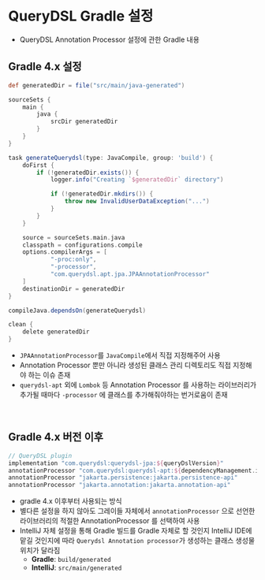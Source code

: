 # QueryDSL Gradle 설정

- QueryDSL Annotation Processor 설정에 관한 Gradle 내용

## Gradle 4.x 설정
```gradle
def generatedDir = file("src/main/java-generated")

sourceSets {
    main {
        java {
            srcDir generatedDir
        }
    }
}

task generateQuerydsl(type: JavaCompile, group: 'build') {
    doFirst {
        if (!generatedDir.exists()) {
            logger.info("Creating `$generatedDir` directory")

            if (!generatedDir.mkdirs()) {
                throw new InvalidUserDataException("...")
            }
        }
    }

    source = sourceSets.main.java
    classpath = configurations.compile
    options.compilerArgs = [
            "-proc:only",
            "-processor",
            "com.querydsl.apt.jpa.JPAAnnotationProcessor"
    ]
    destinationDir = generatedDir
}

compileJava.dependsOn(generateQuerydsl)

clean {
    delete generatedDir
}
```
- `JPAAnnotationProcessor`를 `JavaCompile`에서 직접 지정해주어 사용
- Annotation Processor 뿐만 아니라 생성된 클래스 관리 디렉토리도 직접 지정해야 하는 이슈 존재
- `querydsl-apt` 외에 `Lombok` 등 Annotation Processor 를 사용하는 라이브러리가 추가될 때마다 `-processor` 에 클래스를 추가해줘야하는 번거로움이 존재

<br>

## Gradle 4.x 버전 이후

```gradle
// QueryDSL plugin
implementation "com.querydsl:querydsl-jpa:${queryDslVersion}"
annotationProcessor "com.querydsl:querydsl-apt:${dependencyManagement.importedProperties['querydsl.version']}:jpa"
annotationProcessor "jakarta.persistence:jakarta.persistence-api"
annotationProcessor "jakarta.annotation:jakarta.annotation-api"
```
- gradle 4.x 이후부터 사용되는 방식
- 별다른 설정을 하지 않아도 그레이들 자체에서 `annotationProcessor` 으로 선언한 라이브러리의 적절한 AnnotationProcessor 를 선택하여 사용
- IntelliJ 자체 설정을 통해 Gradle 빌드를 Gradle 자체로 할 것인지 IntelliJ IDE에 맡길 것인지에 따라 `Querydsl Annotation processor`가 생성하는 클래스 생성물 위치가 달라짐
  - **Gradle**: `build/generated`
  - **IntelliJ**: `src/main/generated`